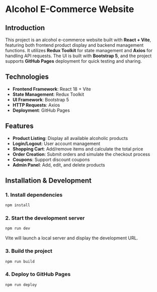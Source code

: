 # Alcohol E-Commerce Website

## Introduction
This project is an alcohol e-commerce website built with **React + Vite**, featuring both frontend product display and backend management functions. It utilizes **Redux Toolkit** for state management and **Axios** for handling API requests. The UI is built with **Bootstrap 5**, and the project supports **GitHub Pages** deployment for quick testing and sharing.

## Technologies
- **Frontend Framework**: React 18 + Vite  
- **State Management**: Redux Toolkit  
- **UI Framework**: Bootstrap 5  
- **HTTP Requests**: Axios  
- **Deployment**: GitHub Pages  

## Features
- **Product Listing**: Display all available alcoholic products  
- **Login/Logout**: User account management  
- **Shopping Cart**: Add/remove items and calculate the total price  
- **Order Creation**: Submit orders and simulate the checkout process  
- **Coupons**: Support discount coupons  
- **Admin Panel**: Add, edit, and delete products  

## Installation & Development
### 1. Install dependencies
```sh
npm install
```

### 2. Start the development server
```sh
npm run dev
```
Vite will launch a local server and display the development URL.

### 3. Build the project
```sh
npm run build
```

### 4. Deploy to GitHub Pages
```sh
npm run deploy
```
